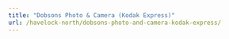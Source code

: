 ```yaml
---
title: "Dobsons Photo & Camera (Kodak Express)"
url: /havelock-north/dobsons-photo-and-camera-kodak-express/
---
```


